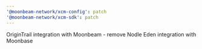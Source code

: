 ```yaml
---
'@moonbeam-network/xcm-config': patch
'@moonbeam-network/xcm-sdk': patch
---
```


OriginTrail integration with Moonbeam - remove Nodle Eden integration with Moonbase
